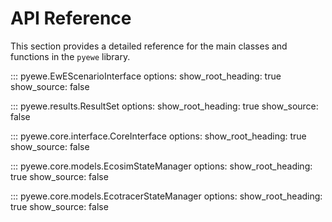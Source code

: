 # API Reference

This section provides a detailed reference for the main classes and functions in the `pyewe` library.

::: pyewe.EwEScenarioInterface
    options:
      show_root_heading: true
      show_source: false

::: pyewe.results.ResultSet
    options:
      show_root_heading: true
      show_source: false

::: pyewe.core.interface.CoreInterface
    options:
      show_root_heading: true
      show_source: false

::: pyewe.core.models.EcosimStateManager
    options:
      show_root_heading: true
      show_source: false

::: pyewe.core.models.EcotracerStateManager
    options:
      show_root_heading: true
      show_source: false
